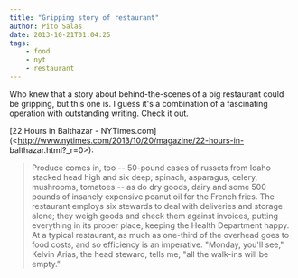```yaml
---
title: "Gripping story of restaurant"
author: Pito Salas
date: 2013-10-21T01:04:25
tags:
    - food
    - nyt
    - restaurant
---
```




Who knew that a story about behind-the-scenes of a big restaurant could be
gripping, but this one is. I guess it's a combination of a fascinating
operation with outstanding writing. Check it out.

[22 Hours in Balthazar -
NYTimes.com](<http://www.nytimes.com/2013/10/20/magazine/22-hours-in-
balthazar.html?_r=0>):

> Produce comes in, too -- 50-pound cases of russets from Idaho stacked head
> high and six deep; spinach, asparagus, celery, mushrooms, tomatoes -- as do
> dry goods, dairy and some 500 pounds of insanely expensive peanut oil for
> the French fries. The restaurant employs six stewards to deal with
> deliveries and storage alone; they weigh goods and check them against
> invoices, putting everything in its proper place, keeping the Health
> Department happy. At a typical restaurant, as much as one-third of the
> overhead goes to food costs, and so efficiency is an imperative. "Monday,
> you'll see," Kelvin Arias, the head steward, tells me, "all the walk-ins
> will be empty."




